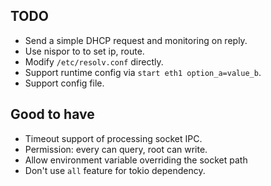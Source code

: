 ## TODO
 * Send a simple DHCP request and monitoring on reply.
 * Use nispor to to set ip, route.
 * Modify `/etc/resolv.conf` directly.
 * Support runtime config via `start eth1 option_a=value_b`.
 * Support config file.

## Good to have
 * Timeout support of processing socket IPC.
 * Permission: every can query, root can write.
 * Allow environment variable overriding the socket path
 * Don't use `all` feature for tokio dependency.
